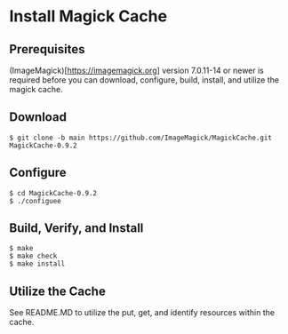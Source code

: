 # Install Magick Cache

## Prerequisites

(ImageMagick)[https://imagemagick.org] version 7.0.11-14 or newer is required before you can download, configure, build, install, and utilize the magick cache.

## Download

```
$ git clone -b main https://github.com/ImageMagick/MagickCache.git MagickCache-0.9.2
```

## Configure

```
$ cd MagickCache-0.9.2
$ ./configuee
```

## Build, Verify, and Install

```
$ make
$ make check
$ make install
```

## Utilize the Cache

See README.MD to utilize the put, get, and identify resources within the cache.
